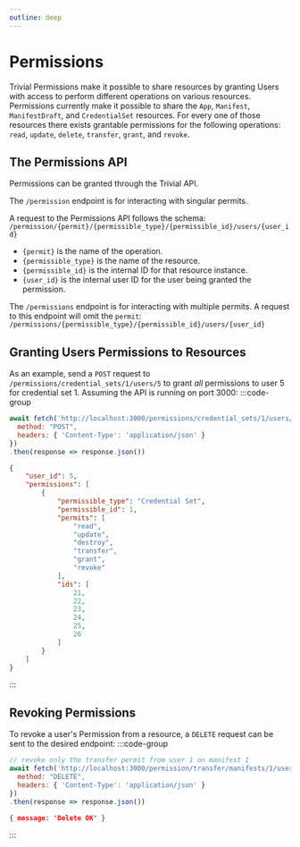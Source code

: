 ```yaml
---
outline: deep
---
```


# Permissions

Trivial Permissions make it possible to share resources by granting Users with access to perform different operations on various resources. Permissions currently make it possible to share the `App`, `Manifest`, `ManifestDraft`, and `CredentialSet` resources. For every one of those resources there exists grantable permissions for the following operations: `read`, `update`, `delete`, `transfer`, `grant`, and `revoke`.

## The Permissions API

Permissions can be granted through the Trivial API. 

The `/permission` endpoint is for interacting with singular permits. 

A request to the Permissions API follows the schema:
``` /permission/{permit}/{permissible_type}/{permissible_id}/users/{user_id} ```
- `{permit}` is the name of the operation.
- `{permissible_type}` is the name of the resource.
- `{permissible_id}` is the internal ID for that resource instance.
- `{user_id}` is the internal user ID for the user being granted the permission.

The `/permissions` endpoint is for interacting with multiple permits. A request to this endpoint will omit the `permit`:
```/permissions/{permissible_type}/{permissible_id}/users/{user_id}```

## Granting Users Permissions to Resources

As an example, send a `POST` request to `/permissions/credential_sets/1/users/5` to grant *all* permissions to user 5 for credential set 1. Assuming the API is running on port 3000:
:::code-group
```javascript [Request]
await fetch('http://localhost:3000/permissions/credential_sets/1/users/5', {
  method: "POST",
  headers: { 'Content-Type': 'application/json' }
})
.then(response => response.json())
```
```json [Response]
{
    "user_id": 5,
    "permissions": [
        {
            "permissible_type": "Credential Set",
            "permissible_id": 1,
            "permits": [
                "read",
                "update",
                "destroy",
                "transfer",
                "grant",
                "revoke"
            ],
            "ids": [
                21,
                22,
                23,
                24,
                25,
                26
            ]
        }
    ]
}
```
::: 

## Revoking Permissions 

To revoke a user's Permission from a resource, a `DELETE` request can be sent to the desired endpoint:
:::code-group
```javascript [Request]
// revoke only the transfer permit from user 1 on manifest 1
await fetch('http://localhost:3000/permission/transfer/manifests/1/users/1', {
  method: "DELETE",
  headers: { 'Content-Type': 'application/json' }
})
.then(response => response.json())
```
```json [Response]
{ message: 'Delete OK' }
```
:::



